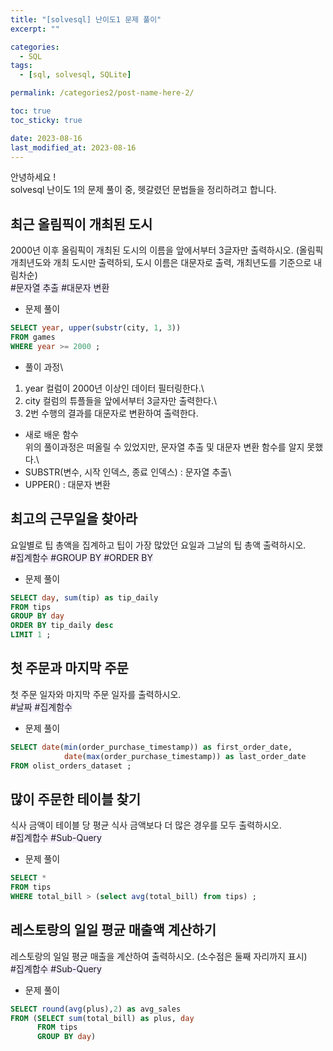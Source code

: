 ```yaml
---
title: "[solvesql] 난이도1 문제 풀이"
excerpt: ""

categories:
  - SQL
tags:
  - [sql, solvesql, SQLite]

permalink: /categories2/post-name-here-2/

toc: true
toc_sticky: true

date: 2023-08-16
last_modified_at: 2023-08-16
---
```

안녕하세요 !\
solvesql 난이도 1의 문제 풀이 중, 헷갈렸던 문법들을 정리하려고 합니다.


## 최근 올림픽이 개최된 도시
2000년 이후 올림픽이 개최된 도시의 이름을 앞에서부터 3글자만 출력하시오. (올림픽 개최년도와 개최 도시만 출력하되, 도시 이름은 대문자로 출력, 개최년도를 기준으로 내림차순)\
<span style="background-color:#f5f0ff">\#문자열 추출 #대문자 변환</span>


- 문제 풀이
  
```sql
SELECT year, upper(substr(city, 1, 3))
FROM games
WHERE year >= 2000 ;
```

+ 풀이 과정\
1. year 컬럼이 2000년 이상인 데이터 필터링한다.\
2. city 컬럼의 튜플들을 앞에서부터 3글자만 출력한다.\
3. 2번 수행의 결과를 대문자로 변환하여 출력한다.

+ 새로 배운 함수\
위의 풀이과정은 떠올릴 수 있었지만, 문자열 추출 및 대문자 변환 함수를 알지 못했다.\
+ SUBSTR(변수, 시작 인덱스, 종료 인덱스) : 문자열 추출\
+ UPPER() : 대문자 변환

     	

## 최고의 근무일을 찾아라
요일별로 팁 총액을 집계하고 팁이 가장 많았던 요일과 그날의 팁 총액 출력하시오.\
<span style="background-color:#f5f0ff">\#집계함수 #GROUP BY #ORDER BY</span>


- 문제 풀이

```sql  
SELECT day, sum(tip) as tip_daily
FROM tips
GROUP BY day
ORDER BY tip_daily desc
LIMIT 1 ;
```


## 첫 주문과 마지막 주문
첫 주문 일자와 마지막 주문 일자를 출력하시오.\
<span style="background-color:#f5f0ff">\#날짜 #집계함수</span>


- 문제 풀이

```sql
SELECT date(min(order_purchase_timestamp)) as first_order_date,
			date(max(order_purchase_timestamp)) as last_order_date
FROM olist_orders_dataset ;
```

## 많이 주문한 테이블 찾기
식사 금액이 테이블 당 평균 식사 금액보다 더 많은 경우를 모두 출력하시오.\
<span style="background-color:#f5f0ff">\#집계합수 #Sub-Query</span>

- 문제 풀이

```sql
SELECT *
FROM tips
WHERE total_bill > (select avg(total_bill) from tips) ;
```

## 레스토랑의 일일 평균 매출액 계산하기
레스토랑의 일일 평균 매출을 계산하여 출력하시오. (소수점은 둘째 자리까지 표시)\
<span style="background-color:#f5f0ff">\#집계합수 #Sub-Query</span>

- 문제 풀이

```sql
SELECT round(avg(plus),2) as avg_sales
FROM (SELECT sum(total_bill) as plus, day 
      FROM tips 
      GROUP BY day)
```

